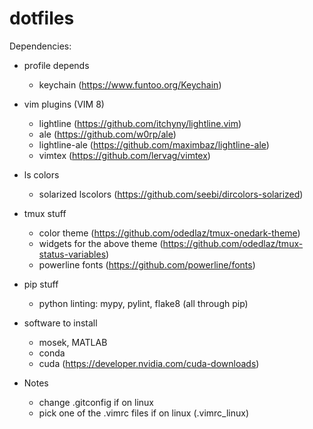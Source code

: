 # dotfiles

Dependencies:

- profile depends
  - keychain (https://www.funtoo.org/Keychain)

- vim plugins (VIM 8)
  - lightline (https://github.com/itchyny/lightline.vim)
  - ale (https://github.com/w0rp/ale)
  - lightline-ale (https://github.com/maximbaz/lightline-ale)
  - vimtex (https://github.com/lervag/vimtex)

- ls colors
  - solarized lscolors (https://github.com/seebi/dircolors-solarized)

- tmux stuff
  - color theme (https://github.com/odedlaz/tmux-onedark-theme)
  - widgets for the above theme
    (https://github.com/odedlaz/tmux-status-variables)
  - powerline fonts (https://github.com/powerline/fonts)

- pip stuff
  - python linting: mypy, pylint, flake8 (all through pip)

- software to install
  - mosek, MATLAB
  - conda
  - cuda (https://developer.nvidia.com/cuda-downloads)

- Notes
  - change .gitconfig if on linux
  - pick one of the .vimrc files if on linux (.vimrc_linux)

